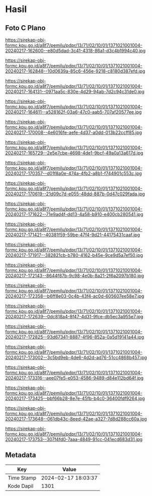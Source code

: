 # Hasil

## Foto C Plano

https://sirekap-obj-formc.kpu.go.id/a8f7/pemilu/pdpr/13/71/02/10/01/1371021001004-20240217-162600--e80d5dad-3c41-4318-86a1-d3c4b1994c40.jpg

https://sirekap-obj-formc.kpu.go.id/a8f7/pemilu/pdpr/13/71/02/10/01/1371021001004-20240217-162848--10d0639a-85c6-456e-9218-c8180d387efd.jpg

https://sirekap-obj-formc.kpu.go.id/a8f7/pemilu/pdpr/13/71/02/10/01/1371021001004-20240217-164131--0971aa5c-830e-4d29-94ab-7d2c94c31de0.jpg

https://sirekap-obj-formc.kpu.go.id/a8f7/pemilu/pdpr/13/71/02/10/01/1371021001004-20240217-164611--a528162f-03a6-47c0-aab5-707af20577ee.jpg

https://sirekap-obj-formc.kpu.go.id/a8f7/pemilu/pdpr/13/71/02/10/01/1371021001004-20240217-170008--4e6016fe-aefe-4d37-a0dd-013b22ccff85.jpg

https://sirekap-obj-formc.kpu.go.id/a8f7/pemilu/pdpr/13/71/02/10/01/1371021001004-20240217-165729--2e5e7cbe-4698-4de1-9bcf-49a0a13a617d.jpg

https://sirekap-obj-formc.kpu.go.id/a8f7/pemilu/pdpr/13/71/02/10/01/1371021001004-20240217-170357--d01f8a0e-474a-4fb2-a8b1-f744901c553c.jpg

https://sirekap-obj-formc.kpu.go.id/a8f7/pemilu/pdpr/13/71/02/10/01/1371021001004-20240217-170619--21d09c7d-e055-48dd-887b-0d47c029fada.jpg

https://sirekap-obj-formc.kpu.go.id/a8f7/pemilu/pdpr/13/71/02/10/01/1371021001004-20240217-171622--71e9ad4f-dd13-4a58-b910-e400cb280541.jpg

https://sirekap-obj-formc.kpu.go.id/a8f7/pemilu/pdpr/13/71/02/10/01/1371021001004-20240217-171421--40381f59-59be-47f4-9d21-44175431caaf.jpg

https://sirekap-obj-formc.kpu.go.id/a8f7/pemilu/pdpr/13/71/02/10/01/1371021001004-20240217-171917--382821cb-b780-4162-b45e-9ce9d5a7ef50.jpg

https://sirekap-obj-formc.kpu.go.id/a8f7/pemilu/pdpr/13/71/02/10/01/1371021001004-20240217-172143--8644f87b-9c98-4e0b-8a21-2f6a2097b180.jpg

https://sirekap-obj-formc.kpu.go.id/a8f7/pemilu/pdpr/13/71/02/10/01/1371021001004-20240217-172358--b6ff8e03-0c4b-43f4-ac0d-605607ee58e7.jpg

https://sirekap-obj-formc.kpu.go.id/a8f7/pemilu/pdpr/13/71/02/10/01/1371021001004-20240217-172639--0dc818a4-8f47-4d31-9fce-db5ec3a955e7.jpg

https://sirekap-obj-formc.kpu.go.id/a8f7/pemilu/pdpr/13/71/02/10/01/1371021001004-20240217-172825--93d67341-8887-4f96-852a-0a5d19141a44.jpg

https://sirekap-obj-formc.kpu.go.id/a8f7/pemilu/pdpr/13/71/02/10/01/1371021001004-20240217-173002--3c5bd9eb-4de6-4d2d-ad76-51cc4868b457.jpg

https://sirekap-obj-formc.kpu.go.id/a8f7/pemilu/pdpr/13/71/02/10/01/1371021001004-20240217-173316--aee07fe5-e053-4586-9489-d84e112bd64f.jpg

https://sirekap-obj-formc.kpu.go.id/a8f7/pemilu/pdpr/13/71/02/10/01/1371021001004-20240217-173425--bbf66b28-8e7e-45fb-b4c0-36400fdf9264.jpg

https://sirekap-obj-formc.kpu.go.id/a8f7/pemilu/pdpr/13/71/02/10/01/1371021001004-20240217-173648--061db43c-8eed-42ae-a327-7d8d288cc60a.jpg

https://sirekap-obj-formc.kpu.go.id/a8f7/pemilu/pdpr/13/71/02/10/01/1371021001004-20240217-173753--307f4fd0-7aaa-4849-91cc-041ecd683d31.jpg


## Metadata

| Key        | Value               |
| ---------- | ------------------- |
| Time Stamp | 2024-02-17 18:03:37 |
| Kode Dapil | 1301                |



